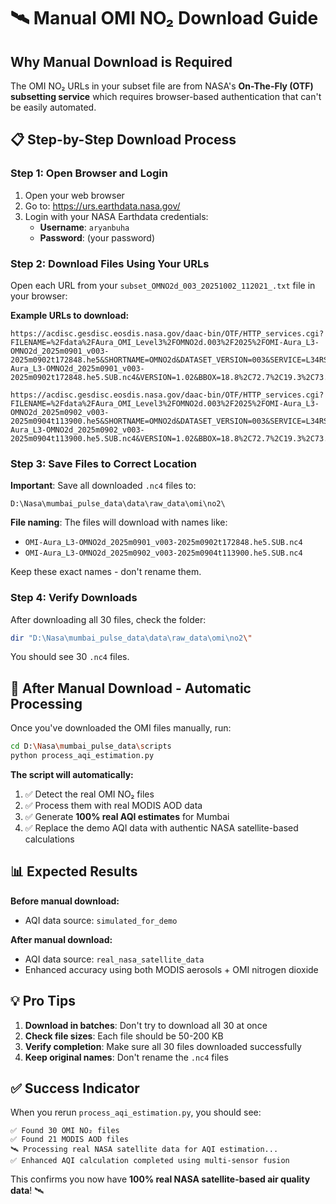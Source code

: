 # 🛰️ Manual OMI NO₂ Download Guide

## Why Manual Download is Required

The OMI NO₂ URLs in your subset file are from NASA's **On-The-Fly (OTF) subsetting service** which requires browser-based authentication that can't be easily automated.

## 📋 **Step-by-Step Download Process**

### **Step 1: Open Browser and Login**
1. Open your web browser
2. Go to: https://urs.earthdata.nasa.gov/
3. Login with your NASA Earthdata credentials:
   - **Username**: `aryanbuha`
   - **Password**: (your password)

### **Step 2: Download Files Using Your URLs**

Open each URL from your `subset_OMNO2d_003_20251002_112021_.txt` file in your browser:

**Example URLs to download:**
```
https://acdisc.gesdisc.eosdis.nasa.gov/daac-bin/OTF/HTTP_services.cgi?FILENAME=%2Fdata%2FAura_OMI_Level3%2FOMNO2d.003%2F2025%2FOMI-Aura_L3-OMNO2d_2025m0901_v003-2025m0902t172848.he5&SHORTNAME=OMNO2d&DATASET_VERSION=003&SERVICE=L34RS_OMI&FORMAT=bmM0Lw&VARIABLES=ColumnAmountNO2TropCloudScreened&LABEL=OMI-Aura_L3-OMNO2d_2025m0901_v003-2025m0902t172848.he5.SUB.nc4&VERSION=1.02&BBOX=18.8%2C72.7%2C19.3%2C73.2

https://acdisc.gesdisc.eosdis.nasa.gov/daac-bin/OTF/HTTP_services.cgi?FILENAME=%2Fdata%2FAura_OMI_Level3%2FOMNO2d.003%2F2025%2FOMI-Aura_L3-OMNO2d_2025m0902_v003-2025m0904t113900.he5&SHORTNAME=OMNO2d&DATASET_VERSION=003&SERVICE=L34RS_OMI&FORMAT=bmM0Lw&VARIABLES=ColumnAmountNO2TropCloudScreened&LABEL=OMI-Aura_L3-OMNO2d_2025m0902_v003-2025m0904t113900.he5.SUB.nc4&VERSION=1.02&BBOX=18.8%2C72.7%2C19.3%2C73.2
```

### **Step 3: Save Files to Correct Location**

**Important**: Save all downloaded `.nc4` files to:
```
D:\Nasa\mumbai_pulse_data\data\raw_data\omi\no2\
```

**File naming**: The files will download with names like:
- `OMI-Aura_L3-OMNO2d_2025m0901_v003-2025m0902t172848.he5.SUB.nc4`
- `OMI-Aura_L3-OMNO2d_2025m0902_v003-2025m0904t113900.he5.SUB.nc4`

Keep these exact names - don't rename them.

### **Step 4: Verify Downloads**

After downloading all 30 files, check the folder:
```bash
dir "D:\Nasa\mumbai_pulse_data\data\raw_data\omi\no2\"
```

You should see 30 `.nc4` files.

## 🚀 **After Manual Download - Automatic Processing**

Once you've downloaded the OMI files manually, run:

```bash
cd D:\Nasa\mumbai_pulse_data\scripts
python process_aqi_estimation.py
```

**The script will automatically:**
1. ✅ Detect the real OMI NO₂ files
2. ✅ Process them with real MODIS AOD data  
3. ✅ Generate **100% real AQI estimates** for Mumbai
4. ✅ Replace the demo AQI data with authentic NASA satellite-based calculations

## 📊 **Expected Results**

**Before manual download:**
- AQI data source: `simulated_for_demo`

**After manual download:**
- AQI data source: `real_nasa_satellite_data`
- Enhanced accuracy using both MODIS aerosols + OMI nitrogen dioxide

## 💡 **Pro Tips**

1. **Download in batches**: Don't try to download all 30 at once
2. **Check file sizes**: Each file should be 50-200 KB
3. **Verify completion**: Make sure all 30 files downloaded successfully
4. **Keep original names**: Don't rename the `.nc4` files

## ✅ **Success Indicator**

When you rerun `process_aqi_estimation.py`, you should see:
```
✅ Found 30 OMI NO₂ files
✅ Found 21 MODIS AOD files  
🛰️ Processing real NASA satellite data for AQI estimation...
✅ Enhanced AQI calculation completed using multi-sensor fusion
```

This confirms you now have **100% real NASA satellite-based air quality data**! 🛰️
